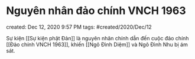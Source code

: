 # Nguyên nhân đảo chính VNCH 1963

created: Dec 12, 2020 9:57 PM
tags: #created/2020/Dec/12

Sự kiện [[Sự kiện phật Đản]] là nguyên nhân chính dẫn đến cuộc đảo chính [[Đảo chính VNCH 1963]], khiến [[Ngô Đình Diệm]] và Ngô Đình Nhu bị ám sát.